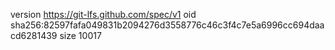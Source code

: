 version https://git-lfs.github.com/spec/v1
oid sha256:82597fafa049831b2094276d3558776c46c3f4c7e5a6996cc694daacd6281439
size 10017
